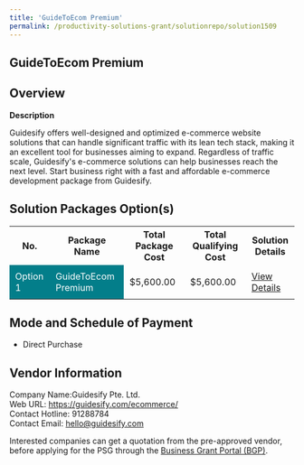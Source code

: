 ```yaml
---
title: 'GuideToEcom Premium'
permalink: /productivity-solutions-grant/solutionrepo/solution1509
---
```


## GuideToEcom Premium

## Overview

**Description**

Guidesify offers well-designed and optimized e-commerce website solutions that can handle significant traffic with its lean tech stack, making it an excellent tool for businesses aiming to expand. Regardless of traffic scale, Guidesify's e-commerce solutions can help businesses reach the next level. Start business right with a fast and affordable e-commerce development package from Guidesify.

## Solution Packages Option(s)

<table>
<tr>
<th><b>No.</b></th>
<th><b>Package Name</b></th>
<th><b>Total Package Cost</b></th>
<th><b>Total Qualifying Cost</b></th>
<th><b>Solution Details</b></th>
</tr>
<tr>
<td style='padding: 10px; background-color: #037E8A; color: #FFFFFF;'>Option 1</td>
<td style='padding: 10px; background-color: #037E8A; color: #FFFFFF;'>GuideToEcom Premium</td>
<td style='padding: 10px;'>$5,600.00</td>
<td style='padding: 10px;'>$5,600.00</td>
<td style='padding: 10px;'><a href='/images/psg/Guidesify_GuideToEcom_Desensitised_Annex3_Part1.pdf' target='_blank'>View Details</a></td>
</tr>
</table>

## Mode and Schedule of Payment

 - Direct Purchase

## Vendor Information

 Company Name:Guidesify Pte. Ltd.<br>Web URL: https://guidesify.com/ecommerce/ <br>Contact Hotline: 91288784 <br>Contact Email: hello@guidesify.com 

Interested companies can get a quotation from the pre-approved vendor, before applying for the PSG through the <a href='https://www.businessgrants.gov.sg/' target='_blank' rel='noopener'>Business Grant Portal (BGP)</a>.

<script src="/jquery/resize-tables.js"></script>
